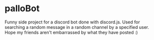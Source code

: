 # palloBot

Funny side project for a discord bot done with discord.js.
Used for searching a random message in a random channel by a specified user.
Hope my friends aren't embarrassed by what they have posted :)
